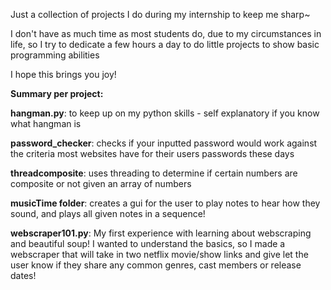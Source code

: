 Just a collection of projects I do during my internship to keep me sharp~

I don't have as much time as most students do, due to my circumstances in life, so I try to dedicate a few hours a day to do little projects to show 
basic programming abilities

I hope this brings you joy!

**Summary per project:**

**hangman.py**: to keep up on my python skills - self explanatory if you know what hangman is

**password_checker**: checks if your inputted password would work against the criteria most websites have for their users passwords these days

**threadcomposite**: uses threading to determine if certain numbers are composite or not given an array of numbers

**musicTime folder**: creates a gui for the user to play notes to hear how they sound, and plays all given notes in a sequence!

**webscraper101.py**: My first experience with learning about webscraping and beautiful soup! I wanted to understand the basics, so I made a webscraper
that will take in two netflix movie/show links and give let the user know if they share any common genres, cast members or release dates!

